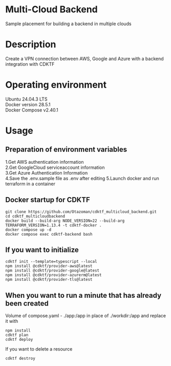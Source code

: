 # Multi-Cloud Backend

Sample placement for building a backend in multiple clouds

# Description

Create a VPN connection between AWS, Google and Azure with a backend integration with CDKTF

# Operating environment

Ubuntu 24.04.3 LTS  
Docker version 28.5.1  
Docker Compose v2.40.1

# Usage

## Preparation of environment variables

1.Get AWS authentication information  
2.Get GoogleCloud serviceaccount information  
3.Get Azure Authentication Information  
4.Save the .env.sample file as .env after editing 5.Launch docker and run terraform in a container

## Docker startup for CDKTF

```
git clone https://github.com/Otazoman/cdktf_multicloud_backend.git
cd cdktf_multicloudbackend
docker build --build-arg NODE_VERSION=22 --build-arg TERRAFORM_VERSION=1.13.4 -t cdktf-docker .
docker compose up -d
docker compose exec cdktf-backend bash
```

## If you want to initialize

```
cdktf init --template=typescript --local
npm install @cdktf/provider-aws@latest
npm install @cdktf/provider-google@latest
npm install @cdktf/provider-azurerm@latest
npm install @cdktf/provider-tls@latest
```

## When you want to run a minute that has already been created

Volume of compose.yaml - ./app:/app in place of ./workdir:/app and replace it with

```
npm install
cdktf plan
cdktf deploy
```

If you want to delete a resource

```
cdktf destroy
```
